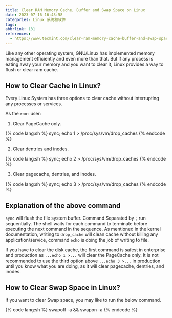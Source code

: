 ```yaml
---
title: Clear RAM Memory Cache, Buffer and Swap Space on Linux
date: 2023-07-16 16:43:58
categories: Linux 系统和软件
tags:
abbrlink: 131
references:
  - https://www.tecmint.com/clear-ram-memory-cache-buffer-and-swap-space-on-linux/
---
```

Like any other operating system, GNU/Linux has implemented memory management efficiently and even more than that.
But if any process is eating away your memory and you want to clear it, Linux provides a way to flush or clear ram cache.

## How to Clear Cache in Linux?

Every Linux System has three options to clear cache without interrupting any processes or services.

As the `root` user:

1. Clear PageCache only.

{% code lang:sh %}
sync; echo 1 > /proc/sys/vm/drop_caches
{% endcode %}

2. Clear dentries and inodes.

{% code lang:sh %}
sync; echo 2 > /proc/sys/vm/drop_caches
{% endcode %}

3. Clear pagecache, dentries, and inodes.

{% code lang:sh %}
sync; echo 3 > /proc/sys/vm/drop_caches 
{% endcode %}

## Explanation of the above command

`sync` will flush the file system buffer.
Command Separated by `;` run sequentially.
The shell waits for each command to terminate before executing the next command in the sequence.
As mentioned in the kernel documentation, writing to `drop_cache` will clean cache without killing any application/service, command `echo` is doing the job of writing to file.

If you have to clear the disk cache, the first command is safest in enterprise and production as `...echo 1 >...` will clear the PageCache only.
It is not recommended to use the third option above `...echo 3 >...` in production until you know what you are doing, as it will clear pagecache, dentries, and inodes.

## How to Clear Swap Space in Linux?

If you want to clear Swap space, you may like to run the below command.

{% code lang:sh %}
swapoff -a && swapon -a
{% endcode %}

